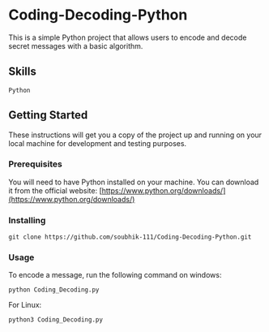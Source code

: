 # Coding-Decoding-Python

This is a simple Python project that allows users to encode and decode secret messages with a basic algorithm.

## Skills
    Python
    
 ## Getting Started

These instructions will get you a copy of the project up and running on your local machine for development and testing purposes.

### Prerequisites

You will need to have Python installed on your machine. You can download it from the official website: [https://www.python.org/downloads/](https://www.python.org/downloads/)

### Installing

    git clone https://github.com/soubhik-111/Coding-Decoding-Python.git
    
### Usage

To encode a message, run the following command on windows:

    python Coding_Decoding.py
    
For Linux:

    python3 Coding_Decoding.py
   
